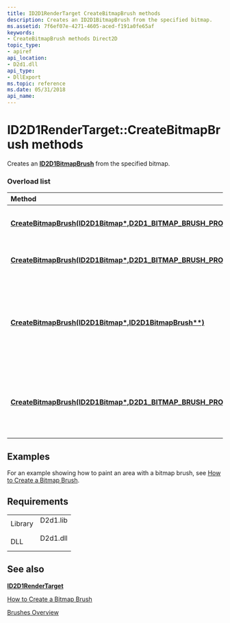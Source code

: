 ```yaml
---
title: ID2D1RenderTarget CreateBitmapBrush methods
description: Creates an ID2D1BitmapBrush from the specified bitmap.
ms.assetid: 7f6ef07e-4271-4605-aced-f191a0fe65af
keywords:
- CreateBitmapBrush methods Direct2D
topic_type:
- apiref
api_location:
- D2d1.dll
api_type:
- DllExport
ms.topic: reference
ms.date: 05/31/2018
api_name: 
---
```


# ID2D1RenderTarget::CreateBitmapBrush methods

Creates an [**ID2D1BitmapBrush**](/windows/win32/api/d2d1/nn-d2d1-id2d1bitmapbrush) from the specified bitmap.

### Overload list



| Method                                                                                                                                                                                                                                                               | Description                                                                                                                                                                                      |
|:---------------------------------------------------------------------------------------------------------------------------------------------------------------------------------------------------------------------------------------------------------------------|:-------------------------------------------------------------------------------------------------------------------------------------------------------------------------------------------------|
| [**CreateBitmapBrush(ID2D1Bitmap\*,D2D1\_BITMAP\_BRUSH\_PROPERTIES&,D2D1\_BRUSH\_PROPERTIES&,ID2D1BitmapBrush\*\*)**](/windows/win32/api/d2d1/nf-d2d1-id2d1rendertarget-createbitmap(d2d1_size_u_constvoid_uint32_constd2d1_bitmap_properties_id2d1bitmap))   | Creates an [**ID2D1BitmapBrush**](/windows/win32/api/d2d1/nn-d2d1-id2d1bitmapbrush) from the specified bitmap.<br/>                                                                                                    |
| [**CreateBitmapBrush(ID2D1Bitmap\*,D2D1\_BITMAP\_BRUSH\_PROPERTIES\*,D2D1\_BRUSH\_PROPERTIES\*,ID2D1BitmapBrush\*\*)**](/windows/win32/api/d2d1/nf-d2d1-id2d1rendertarget-createbitmapbrush(id2d1bitmap_constd2d1_bitmap_brush_properties_constd2d1_brush_properties_id2d1bitmapbrush)) | Creates an [**ID2D1BitmapBrush**](/windows/win32/api/d2d1/nn-d2d1-id2d1bitmapbrush) from the specified bitmap.<br/>                                                                                                    |
| [**CreateBitmapBrush(ID2D1Bitmap\*,ID2D1BitmapBrush\*\*)**](/windows/win32/api/d2d1/nf-d2d1-id2d1rendertarget-createbitmapbrush(id2d1bitmap_id2d1bitmapbrush))                                                                                                                        | Creates an [**ID2D1BitmapBrush**](/windows/win32/api/d2d1/nn-d2d1-id2d1bitmapbrush) from the specified bitmap. The brush uses the default values for its extend mode, interpolation mode, opacity, and transform.<br/> |
| [**CreateBitmapBrush(ID2D1Bitmap\*,D2D1\_BITMAP\_BRUSH\_PROPERTIES&,ID2D1BitmapBrush\*\*)**](/windows/win32/api/d2d1/nf-d2d1-id2d1rendertarget-createbitmapbrush(id2d1bitmap_constd2d1_bitmap_brush_properties__id2d1bitmapbrush))                                                      | Creates an [**ID2D1BitmapBrush**](/windows/win32/api/d2d1/nn-d2d1-id2d1bitmapbrush) from the specified bitmap. The brush uses the default values for its opacity and transform.<br/>                                   |



## Examples

For an example showing how to paint an area with a bitmap brush, see [How to Create a Bitmap Brush](how-to-create-a-bitmap-brush.md).

## Requirements



|                    |                                                                                     |
|--------------------|-------------------------------------------------------------------------------------|
| Library<br/> | <dl> <dt>D2d1.lib</dt> </dl> |
| DLL<br/>     | <dl> <dt>D2d1.dll</dt> </dl> |



## See also

<dl> <dt>

[**ID2D1RenderTarget**](/windows/win32/api/d2d1/nn-d2d1-id2d1rendertarget)
</dt> <dt>

[How to Create a Bitmap Brush](how-to-create-a-bitmap-brush.md)
</dt> <dt>

[Brushes Overview](direct2d-brushes-overview.md)
</dt> </dl>

 

